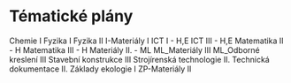 # Tématické plány

Chemie I
Fyzika I
Fyzika II
I-Materiály I 
ICT I - H,E
ICT III - H,E
Matematika II - H
Matematika III - H
Materiály II. - ML
ML_Materiály III
ML_Odborné kreslení III
Stavební konstrukce III
Strojírenská technologie II.
Technická dokumentace II.
Základy ekologie I
ZP-Materiály II
